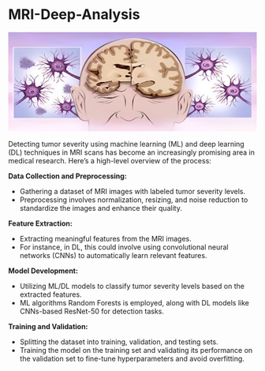 # MRI-Deep-Analysis

![home](images/home.png)


Detecting tumor severity using machine learning (ML) and deep learning (DL) techniques in MRI scans has become an increasingly promising area in medical research. Here’s a high-level overview of the process:

**Data Collection and Preprocessing:**
- Gathering a dataset of MRI images with labeled tumor severity levels.
- Preprocessing involves normalization, resizing, and noise reduction to standardize the images and enhance their quality.

**Feature Extraction:**
- Extracting meaningful features from the MRI images.
- For instance, in DL, this could involve using convolutional neural networks (CNNs) to automatically learn relevant features.

**Model Development:**
- Utilizing ML/DL models to classify tumor severity levels based on the extracted features.
- ML algorithms Random Forests is employed, along with DL models like CNNs-based ResNet-50 for detection tasks.
  
**Training and Validation:**
- Splitting the dataset into training, validation, and testing sets.
- Training the model on the training set and validating its performance on the validation set to fine-tune hyperparameters and avoid overfitting.
